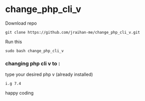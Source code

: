 # change_php_cli_v


Download repo

    git clone https://github.com/jraihan-me/change_php_cli_v.git

Run this

    sudo bash change_php_cli_v

### changing php cli v to :

type your desired php v (already installed)

    i.g 7.4
    
    
    
 happy coding 
 
 
 
